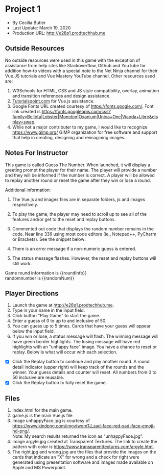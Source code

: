 ﻿
# Project 1

 - By Cecilia Butler
 - Last Update:  March 19, 2020
 - Production URL:  http://e28p1.prodtechhub.me


## Outside Resources

No outside resources were used in this game with the exception of assistance from help sites like Stackoverflow, Github and 
YouTube for addition how-to videos with a special note to the Net Ninja channel for their Vue.JS tutorials and Vue Mastery YouTube channel.
Other resources used are: 
1. W3Schools for HTML, CSS and JS style compatibility, overlay, animation and transition references and design assistance.
2. [Tutorialspoint.com](https://www.tutorialspoint.com/vuejs/index.htm) for Vue.js assistance.
3. Google Fonts URL created courtesy of https://fonts.google.com/.  Font link created is https://fonts.googleapis.com/css?family=Bellota|Lobster|Monoton|Oxanium|Unica+One|Viaoda+Libre&display=swap.
4. While not a major contributer to my game, I would like to recognize https://www.gimp.org/ GIMP organization for free software and support that help in creating, designing and reimagining images.


## Notes For Instructor

This game is called Guess The Number.  When launched, it will display a greeting prompt the player for their name.    The player will provide a number and they will be informed if the number is correct.  A player will be allowed to replay another round or reset the game after they win or lose a round.

Additional information: 
 1. The Vue.js and images files are in separate folders, js and images respectively. 
 2. To play the game, the player may need to scroll up to see all of the features and/or get to the reset and replay buttons.
 3. Commented out code that displays the random number remains in the code.  Near line 336 using most code editors (ie., Notepad++, PyCharm or Brackets).  See the snippet below:
 4. There is an error message if a non-numeric guess is entered.
 5. The status message flashes.  However, the reset and replay buttons will still work.

    <!-- These lines remain for testing the random number code and the collection of game round data --> 
 Game round information is {{roundInfo}} <br> randomnumber is {{randomNum}} <br>


## Player Directions

 1. Launch the game at http://e28p1.prodtechhub.me.
 2. Type in your name in the input field.
 3. Click button "Play Game" to start the game.
 4. Enter a guess of 0 to up to and inclusive of 50.
 5. You can guess up to 5 times.  Cards that have your guess will appear below the input field.
 6. If you win or lose, a status message will flash.  The winning message will have green border highlights.  The losing message will have red highlights with an "unhappy face" image.  You have a chance to reset or replay.  Below is what will occur with each selection.
 - [x] Click the Replay button to continue and play another round.  A round detail indicator (upper right) will keep track of the rounds and the winner.  Your guess details and counter will reset.  All numbers from 0 to 50 inclusive are reusable.
 - [x] Click the Replay button to fully reset the game. 

## Files

 1. Index.html for the main game.
 2. game.js is the main Vue.js file
 3. Image unhappyFace.jpg is courtesy of https://www.kindpng.com/imgv/womTJ_sad-face-red-sad-face-emoji-hd-png/.  
 Note: My search results returned the icon as "unhappyFace.jpg".
 4. Image argyle.jpg created at Transparent Textures.  The link to create the pattern with color is https://www.transparenttextures.com/argyle.html.
 5. The right.jpg and wrong.jpg are the files that provide the images on the cards that indicate an "X" for wrong and a check for right were generated using presentation software and images made available on Apple and MS Powerpoint.
